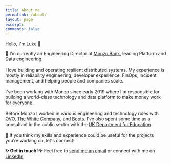 ```yaml
---
title: About me
permalink: /about/
layout: page
excerpt: 
comments: false
---
```

Hello, I'm Luke 👋

🏦 I’m currently an Engineering Director at <a href="https://monzo.com/">Monzo Bank</a>, leading Platform and Data engineering.
<br>
<br>
I love building and operating resilient distributed systems. My experience is mostly in reliability engineering, developer experience, FinOps, incident management, and helping people and companies scale.
<br>
<br>
I've been working with Monzo since early 2019 where I’m responsible for building a world-class technology and data platform to make money work for everyone. 
<br>
<br>
Before Monzo I worked in various engineering and technology roles with <a href="https://ovo.com/">OVO</a>, <a href="https://www.thewhitecompany.com/uk/">The White Company</a>, and <a href="https://www.boots.com/">Boots</a>. I’ve also spent some time as a consultant in the public sector with the <a href="https://www.gov.uk/government/organisations/department-for-education">UK Department for Education</a>.
<br>
<br>
👋 If you think my skills and experience could be useful for the projects you’re working on, let's connect!

**✨ Get in touch! ✨** Feel free to <a href="mailto:luke@lukebriscoe.com">send me an email</a> or connect with me on <a href="https://www.linkedin.com/in/lbriscoe/">LinkedIn</a>